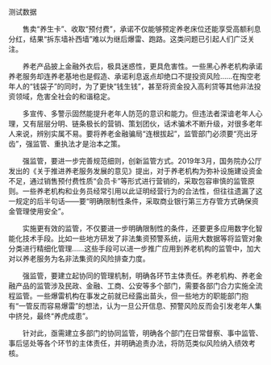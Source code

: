 测试数据

　　售卖“养生卡”、收取“预付费”，承诺不仅能够预定养老床位还能享受高额利息分红，结果“拆东墙补西墙”难以为继后爆雷、跑路。这类问题已引起人们广泛关注。

　　养老产品披上金融外衣后，极具迷惑性，更具危害性。一些黑心养老机构承诺养老服务却连养老基地也是假造、承诺利息返点却绝口不提投资风险……在掏空老年人的“钱袋子”的同时，为了更快“钱生钱”，甚至将资金投入高利贷等其他非法投资领域，危害全社会的和谐稳定。

　　多宣传、多警示固然能提升老年人防范的意识和能力。但违法者深谙老年人心理，又有层层分明、链条极长的营销、策划团伙，话术骗术不断升级，对很多老年人来说，辨别实属不易。要将养老金融骗局“连根拔起”，监管部门必须要“亮出牙齿”，强监管、重执法才是治本之策。

　　强监管，要进一步完善规范细则，创新监管方式。2019年3月，国务院办公厅发出的《关于推进养老服务发展的意见》提出，对于养老机构为弥补设施建设资金不足，通过销售预付费性质“会员卡”等形式进行营销的，采取包容审慎的监管原则。一些养老机构和业务员经常引用以此证明经营行为的合法性，但往往遗漏了这一规定的后半句话——要“明确限制性条件，采取商业银行第三方存管方式确保资金管理使用安全”。

　　实施更有效的监管，不仅要进一步明确限制性的条件，还要更多应用数字化智能化技术手段。比如一些地方研发了非法集资预警系统，运用大数据等将监管对象分类进行精细化管理……这些手段可以进一步推广应用到养老机构的监管中，加大对以养老服务为名非法集资的风险排查力度。

　　强监管，要建立起协同的管理机制，明确各环节主体责任。养老机构、养老金融产品的监管涉及民政、金融、工商、公安等多个部门，需要各部门合力实施全流程监管。一些爆雷机构在事发之前就已经露出苗头，但一些地方的职能部门抱有“一管反而容易爆雷”的想法，认为一旦公开信息、预警风险反而会引发老年人集中挤兑，最终“养虎成患”。

　　针对此，亟需建立多部门的协同监管，明确各个部门在日常督察、事中监管、事后惩处等各个环节的主体责任，并明确追责办法，将防范类似风险纳入绩效考核。
